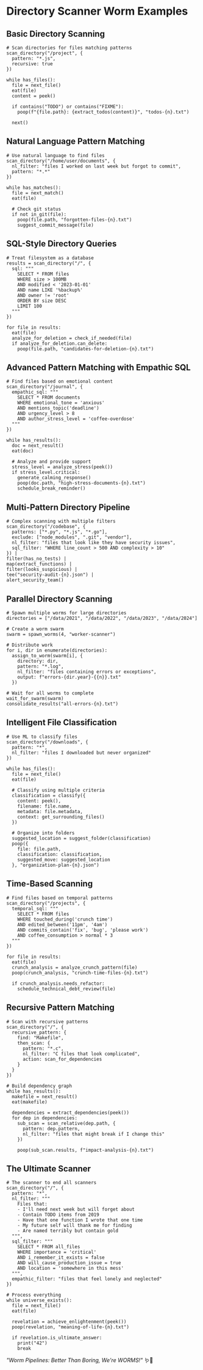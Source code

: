 # Directory Scanner Worm Examples

## Basic Directory Scanning

```worm directory-scanner (crawling, filesystem-mode)
# Scan directories for files matching patterns
scan_directory("/project", {
  pattern: "*.js",
  recursive: true
})

while has_files():
  file = next_file()
  eat(file)
  content = peek()
  
  if contains("TODO") or contains("FIXME"):
    poop(f"{file.path}: {extract_todos(content)}", "todos-{n}.txt")
  
  next()
```

## Natural Language Pattern Matching

```worm nl-scanner (intelligent, nl-mode)
# Use natural language to find files
scan_directory("/home/user/documents", {
  nl_filter: "files I worked on last week but forgot to commit",
  pattern: "*.*"
})

while has_matches():
  file = next_match()
  eat(file)
  
  # Check git status
  if not in_git(file):
    poop(file.path, "forgotten-files-{n}.txt")
    suggest_commit_message(file)
```

## SQL-Style Directory Queries

```worm sql-scanner (querying, database-mode)
# Treat filesystem as a database
results = scan_directory("/", {
  sql: """
    SELECT * FROM files
    WHERE size > 100MB
    AND modified < '2023-01-01'
    AND name LIKE '%backup%'
    AND owner != 'root'
    ORDER BY size DESC
    LIMIT 100
  """
})

for file in results:
  eat(file)
  analyze_for_deletion = check_if_needed(file)
  if analyze_for_deletion.can_delete:
    poop(file.path, "candidates-for-deletion-{n}.txt")
```

## Advanced Pattern Matching with Empathic SQL

```worm empathic-scanner (understanding, empathy-mode)
# Find files based on emotional content
scan_directory("/journal", {
  empathic_sql: """
    SELECT * FROM documents
    WHERE emotional_tone = 'anxious'
    AND mentions_topic('deadline')
    AND urgency_level > 8
    AND author_stress_level = 'coffee-overdose'
  """
})

while has_results():
  doc = next_result()
  eat(doc)
  
  # Analyze and provide support
  stress_level = analyze_stress(peek())
  if stress_level.critical:
    generate_calming_response()
    poop(doc.path, "high-stress-documents-{n}.txt")
    schedule_break_reminder()
```

## Multi-Pattern Directory Pipeline

```worm pipeline-scanner (orchestrating, pipeline-mode)
# Complex scanning with multiple filters
scan_directory("/codebase", {
  patterns: ["*.py", "*.js", "*.go"],
  exclude: ["node_modules", ".git", "vendor"],
  nl_filter: "files that look like they have security issues",
  sql_filter: "WHERE line_count > 500 AND complexity > 10"
}) |
filter(has_no_tests) |
map(extract_functions) |
filter(looks_suspicious) |
tee("security-audit-{n}.json") |
alert_security_team()
```

## Parallel Directory Scanning

```worm parallel-scanner (distributed, swarm-mode)
# Spawn multiple worms for large directories
directories = ["/data/2021", "/data/2022", "/data/2023", "/data/2024"]

# Create a worm swarm
swarm = spawn_worms(4, "worker-scanner")

# Distribute work
for i, dir in enumerate(directories):
  assign_to_worm(swarm[i], {
    directory: dir,
    pattern: "*.log",
    nl_filter: "files containing errors or exceptions",
    output: f"errors-{dir.year}-{{n}}.txt"
  })

# Wait for all worms to complete
wait_for_swarm(swarm)
consolidate_results("all-errors-{n}.txt")
```

## Intelligent File Classification

```worm classifier-scanner (categorizing, ml-mode)
# Use ML to classify files
scan_directory("/downloads", {
  pattern: "*",
  nl_filter: "files I downloaded but never organized"
})

while has_files():
  file = next_file()
  eat(file)
  
  # Classify using multiple criteria
  classification = classify({
    content: peek(),
    filename: file.name,
    metadata: file.metadata,
    context: get_surrounding_files()
  })
  
  # Organize into folders
  suggested_location = suggest_folder(classification)
  poop({
    file: file.path,
    classification: classification,
    suggested_move: suggested_location
  }, "organization-plan-{n}.json")
```

## Time-Based Scanning

```worm temporal-scanner (time-traveling, history-mode)
# Find files based on temporal patterns
scan_directory("/projects", {
  temporal_sql: """
    SELECT * FROM files
    WHERE touched_during('crunch time')
    AND edited_between('11pm', '4am')
    AND commits_contain('fix', 'bug', 'please work')
    AND coffee_consumption > normal * 3
  """
})

for file in results:
  eat(file)
  crunch_analysis = analyze_crunch_pattern(file)
  poop(crunch_analysis, "crunch-time-files-{n}.txt")
  
  if crunch_analysis.needs_refactor:
    schedule_technical_debt_review(file)
```

## Recursive Pattern Matching

```worm recursive-scanner (deep-diving, fractal-mode)
# Scan with recursive patterns
scan_directory("/", {
  recursive_pattern: {
    find: "Makefile",
    then_scan: {
      pattern: "*.c",
      nl_filter: "C files that look complicated",
      action: scan_for_dependencies
    }
  }
})

# Build dependency graph
while has_results():
  makefile = next_result()
  eat(makefile)
  
  dependencies = extract_dependencies(peek())
  for dep in dependencies:
    sub_scan = scan_relative(dep.path, {
      pattern: dep.pattern,
      nl_filter: "files that might break if I change this"
    })
    
    poop(sub_scan.results, f"impact-analysis-{n}.txt")
```

## The Ultimate Scanner

```worm ultimate-scanner (omniscient, god-mode)
# The scanner to end all scanners
scan_directory("/", {
  pattern: "*",
  nl_filter: """
    Files that:
    - I'll need next week but will forget about
    - Contain TODO items from 2019
    - Have that one function I wrote that one time
    - My future self will thank me for finding
    - Are named terribly but contain gold
  """,
  sql_filter: """
    SELECT * FROM all_files
    WHERE importance = 'critical'
    AND i_remember_it_exists = false
    AND will_cause_production_issue = true
    AND location = 'somewhere in this mess'
  """,
  empathic_filter: "files that feel lonely and neglected"
})

# Process everything
while universe_exists():
  file = next_file()
  eat(file)
  
  revelation = achieve_enlightenment(peek())
  poop(revelation, "meaning-of-life-{n}.txt")
  
  if revelation.is_ultimate_answer:
    print("42")
    break
```

*"Worm Pipelines: Better Than Boring, We're WORMS!"* 🪱📁 